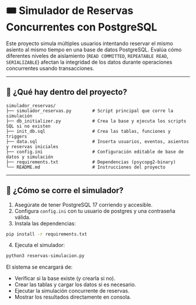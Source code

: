 # 🎟️ Simulador de Reservas Concurrentes con PostgreSQL

Este proyecto simula múltiples usuarios intentando reservar el mismo asiento al mismo tiempo en una base de datos PostgreSQL. Evalúa cómo diferentes niveles de aislamiento (`READ COMMITTED`, `REPEATABLE READ`, `SERIALIZABLE`) afectan la integridad de los datos durante operaciones concurrentes usando transacciones.

---

## 📁 ¿Qué hay dentro del proyecto?

```
simulador_reservas/
├── simulador_reservas.py        # Script principal que corre la simulación
├── db_initializer.py            # Crea la base y ejecuta los scripts SQL si no existen
├── init_db.sql                  # Crea las tablas, funciones y triggers
├── data.sql                     # Inserta usuarios, eventos, asientos y reservas iniciales
├── config.ini                   # Configuración editable de base de datos y simulación
├── requirements.txt             # Dependencias (psycopg2-binary)
└── README.md                    # Instrucciones del proyecto
```

---

## 🚀 ¿Cómo se corre el simulador?

1. Asegúrate de tener PostgreSQL 17 corriendo y accesible.
2. Configura `config.ini` con tu usuario de postgres y una contraseña válida.
3. Instala las dependencias:

```bash
pip install -r requirements.txt
```

4. Ejecuta el simulador:

```bash
python3 reservas-simulacion.py
```

El sistema se encargará de:
- Verificar si la base existe (y crearla si no).
- Crear las tablas y cargar los datos si es necesario.
- Ejecutar la simulación concurrente de reservas.
- Mostrar los resultados directamente en consola.
